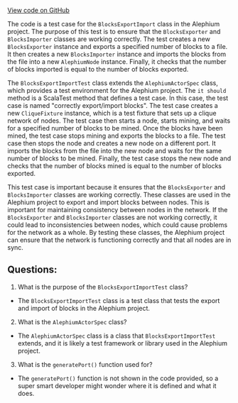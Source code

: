 [View code on GitHub](https://github.com/alephium/alephium/blob/master/app/src/it/scala/org/alephium/app/BlocksExportImportTest.scala)

The code is a test case for the `BlocksExportImport` class in the Alephium project. The purpose of this test is to ensure that the `BlocksExporter` and `BlocksImporter` classes are working correctly. The test creates a new `BlocksExporter` instance and exports a specified number of blocks to a file. It then creates a new `BlocksImporter` instance and imports the blocks from the file into a new `AlephiumNode` instance. Finally, it checks that the number of blocks imported is equal to the number of blocks exported.

The `BlocksExportImportTest` class extends the `AlephiumActorSpec` class, which provides a test environment for the Alephium project. The `it should` method is a ScalaTest method that defines a test case. In this case, the test case is named "correctly export/import blocks". The test case creates a new `CliqueFixture` instance, which is a test fixture that sets up a clique network of nodes. The test case then starts a node, starts mining, and waits for a specified number of blocks to be mined. Once the blocks have been mined, the test case stops mining and exports the blocks to a file. The test case then stops the node and creates a new node on a different port. It imports the blocks from the file into the new node and waits for the same number of blocks to be mined. Finally, the test case stops the new node and checks that the number of blocks mined is equal to the number of blocks exported.

This test case is important because it ensures that the `BlocksExporter` and `BlocksImporter` classes are working correctly. These classes are used in the Alephium project to export and import blocks between nodes. This is important for maintaining consistency between nodes in the network. If the `BlocksExporter` and `BlocksImporter` classes are not working correctly, it could lead to inconsistencies between nodes, which could cause problems for the network as a whole. By testing these classes, the Alephium project can ensure that the network is functioning correctly and that all nodes are in sync.
## Questions: 
 1. What is the purpose of the `BlocksExportImportTest` class?
- The `BlocksExportImportTest` class is a test class that tests the export and import of blocks in the Alephium project.

2. What is the `AlephiumActorSpec` class?
- The `AlephiumActorSpec` class is a class that `BlocksExportImportTest` extends, and it is likely a test framework or library used in the Alephium project.

3. What is the `generatePort()` function used for?
- The `generatePort()` function is not shown in the code provided, so a super smart developer might wonder where it is defined and what it does.